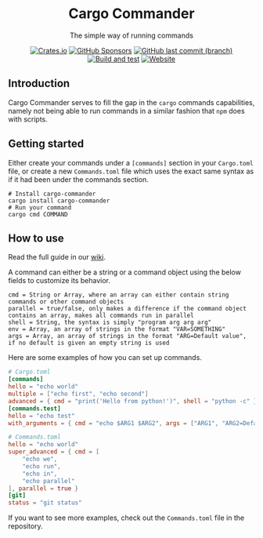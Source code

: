 <div align="center">

# Cargo Commander

The simple way of running commands

[![Crates.io](https://img.shields.io/crates/v/cargo-commander)](https://crates.io/crates/cargo-commander)
[![GitHub Sponsors](https://img.shields.io/github/sponsors/seranth)](https://github.com/seranth/cargo-commander/blob/main/.github/FUNDING.yml)
[![GitHub last commit (branch)](https://img.shields.io/github/last-commit/seranth/cargo-commander/main)](https://github.com/seranth/cargo-commander/commit/main)
[![Build and test](https://github.com/seranth/cargo-commander/actions/workflows/build.yml/badge.svg)](https://github.com/seranth/cargo-commander/actions/workflows/build.yml)
[![Website](https://img.shields.io/website?down_message=offline&up_message=online&url=https%3A%2F%2Fseranth.github.io%2Fcargo-commander%2F)](https://seranth.github.io/cargo-commander/)
</div>

## Introduction

Cargo Commander serves to fill the gap in the `cargo` commands capabilities, namely not being able to run commands in a
similar fashion that `npm` does with scripts.

## Getting started

Either create your commands under a `[commands]` section in your `Cargo.toml` file, or create a new
`Commands.toml` file which uses the exact same syntax as if it had been under the commands section.

```shell
# Install cargo-commander
cargo install cargo-commander
# Run your command
cargo cmd COMMAND
```

## How to use

Read the full guide in our [wiki](https://github.com/seranth/cargo-commander/wiki).

A command can either be a string or a command object using the below fields to customize its behavior.

```text
cmd = String or Array, where an array can either contain string commands or other command objects
parallel = true/false, only makes a difference if the command object contains an array, makes all commands run in parallel
shell = String, the syntax is simply "program arg arg arg"
env = Array, an array of strings in the format "VAR=SOMETHING"
args = Array, an array of strings in the format "ARG=Default value", if no default is given an empty string is used
```

Here are some examples of how you can set up commands.

```toml
# Cargo.toml
[commands]
hello = "echo world"
multiple = ["echo first", "echo second"]
advanced = { cmd = "print('Hello from python!')", shell = "python -c" }
[commands.test]
hello = "echo test"
with_arguments = { cmd = "echo $ARG1 $ARG2", args = ["ARG1", "ARG2=Default value"] }
```

```toml
# Commands.toml
hello = "echo world"
super_advanced = { cmd = [
    "echo we",
    "echo run",
    "echo in",
    "echo parallel"
], parallel = true }
[git]
status = "git status"
```

If you want to see more examples, check out the `Commands.toml` file in the repository.
